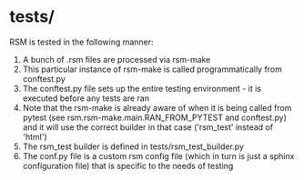 # tests/

RSM is tested in the following manner:

1. A bunch of .rsm files are processed via rsm-make
2. This particular instance of rsm-make is called programmatically from conftest.py
3. The conftest.py file sets up the entire testing environment - it is executed before
   any tests are ran
4. Note that the rsm-make is already aware of when it is being called from pytest (see
   rsm.rsm-make.main.RAN_FROM_PYTEST and conftest.py) and it will use the correct
   builder in that case ('rsm_test' instead of 'html')
5. The rsm_test builder is defined in tests/rsm_test_builder.py
5. The conf.py file is a custom rsm config file (which in turn is just a sphinx
   configuration file) that is specific to the needs of testing
